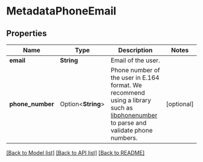 # MetadataPhoneEmail

## Properties

Name | Type | Description | Notes
------------ | ------------- | ------------- | -------------
**email** | **String** | Email of the user. | 
**phone_number** | Option<**String**> | Phone number of the user in E.164 format. We recommend using a library such as [libphonenumber](https://github.com/google/libphonenumber) to parse and validate phone numbers. | [optional]

[[Back to Model list]](../README.md#documentation-for-models) [[Back to API list]](../README.md#documentation-for-api-endpoints) [[Back to README]](../README.md)


